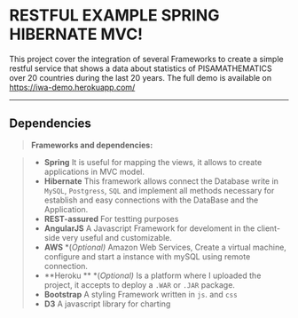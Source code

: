 RESTFUL EXAMPLE SPRING HIBERNATE MVC!
===================


This project cover the integration of several Frameworks to create a simple restful service that shows a data about statistics of PISAMATHEMATICS over 20 countries during the last 20 years. The full demo is available on https://iwa-demo.herokuapp.com/

----------
Dependencies
-------------

> **Frameworks and dependencies:**

> - **Spring** It is useful for mapping the views, it allows to create applications in MVC model.
> - **Hibernate** This framework allows connect the Database write in `MySQL`, `Postgress`, `SQL` and implement all methods necessary for establish and easy connections with the DataBase and the Application.
> - **REST-assured** For testting purposes 
> -  **AngularJS** A Javascript Framework for develoment in the client-side very useful and customizable.
> - **AWS** *(*Optional)* Amazon Web Services, Create a virtual machine, configure and start a instance with mySQL using remote connection.
> - **Heroku ** *(*Optional)* Is a platform where I uploaded the project, it accepts to deploy a `.WAR` or `.JAR` package.
> - **Bootstrap** A styling Framework written in `js`. and  `css`
> - **D3** A javascript library for charting